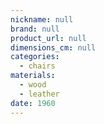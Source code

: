 ```yaml
---
nickname: null
brand: null
product_url: null
dimensions_cm: null
categories:
  - chairs
materials:
  - wood
  - leather
date: 1960
---
```


